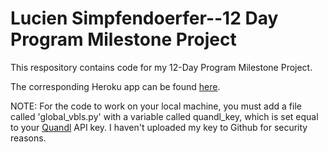 # Lucien Simpfendoerfer--12 Day Program Milestone Project

This respository contains code for my 12-Day Program Milestone Project. 

The corresponding Heroku app can be found [here](http://lucien-stock-ticker.herokuapp.com/). 

NOTE: For the code to work on your local machine, you must add a file called 'global_vbls.py' with a variable called quandl_key, which is set equal to your [Quandl](https://www.quandl.com/) API key. I haven't uploaded my key to Github for security reasons. 